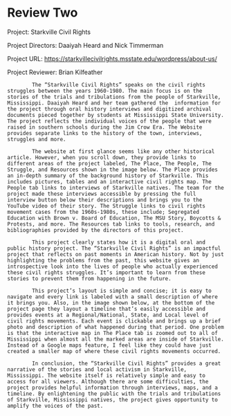 # Review Two
 
Project: Starkville Civil Rights
 
Project Directors: Daaiyah Heard and Nick Timmerman
 
Project URL: https://starkvillecivilrights.msstate.edu/wordpress/about-us/
 
 
Project Reviewer: Brian Kilfeather
 
 
            The “Starkville Civil Rights” speaks on the civil rights struggles between the years 1960-1980. The main focus is on the stories of the trials and tribulations from the people of Starkville, Mississippi. Daaiyah Heard and her team gathered the  information for the project through oral history interviews and digitized archival documents pieced together by students at Mississippi State University. The project reflects the individual voices of the people that were raised in southern schools during the Jim Crow Era. The Website provides separate links to the history of the town, interviews, struggles and more.
            
            The website at first glance seems like any other historical article. However, when you scroll down, they provide links to different areas of the project labeled, The Place, The People, The Struggle, and Resources shown in the image below. The Place provides an in-depth summary of the background history of Starkville. This includes pictures, tables and an interactive civil rights map. The People tab links to interviews of Starkville natives. The team for the project made these interviews accessible by pressing the full interview button below their descriptions and brings you to the YouTube video of their story. The Struggle links to civil rights movement cases from the 1960s-1980s, these include; Segregated Education with Brown v. Board of Education, The MSU Story, Boycotts & Protests, and more. The Resources tab links to tools, research, and bibliographies provided by the directors of this project.
            
            This project clearly states how it is a digital oral and public history project. The “Starkville Civil Rights” is an impactful project that reflects on past moments in American history. Not by just highlighting the problems from the past, this website gives an introspective look into the lives of people who actually experienced these civil rights struggles. It’s important to learn from these stories to prevent them from happening in the future.
            
            This project’s layout is simple and concise; it is easy to navigate and every link is labeled with a small description of where it brings you. Also, in the image shown below, at the bottom of the project page they layout a timeline that’s easily accessible and provides events at a Regional/National, State, and Local level of civil rights movements. Each event is clickable and brings up a brief photo and description of what happened during that period. One problem is that the interactive map in The Place tab is zoomed out to all of Mississippi when almost all the marked areas are inside of Starkville. Instead of a Google maps feature, I feel like they could have just created a smaller map of where these civil rights movements occurred.
            
            In conclusion, the “Starkville Civil Rights” provides a great narrative of the stories and local activism in Starkville, Mississippi. The website itself is relatively simple and easy to access for all viewers. Although there are some difficulties, the project provides helpful information through interviews, maps, and a timeline. By enlightening the public with the trials and tribulations of Starkville, Mississippi natives, the project gives opportunity to amplify the voices of the past. 
